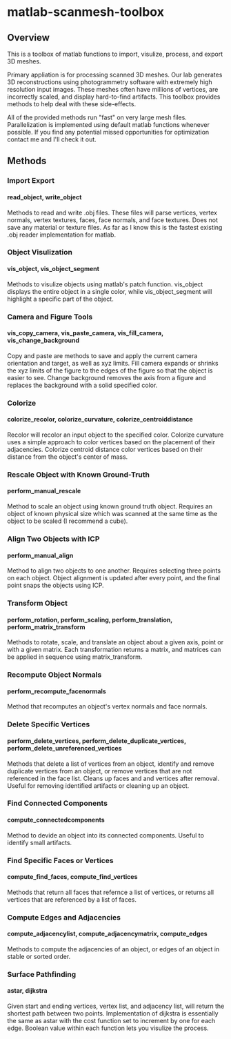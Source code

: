 # matlab-scanmesh-toolbox
## Overview
This is a toolbox of matlab functions to import, visulize, process, and export 3D meshes. 

Primary appliation is for processing scanned 3D meshes. Our lab generates 
3D reconstructions using photogrammetry software with extremely high resolution input images. 
These meshes often have millions of vertices, are incorrectly scaled, and display hard-to-find 
artifacts. This toolbox provides methods to help deal with these side-effects.

All of the provided methods run "fast" on very large mesh files. Parallelization is implemented using
default matlab functions whenever possible. If you find any potential missed opportunities for optimization 
contact me and I'll check it out.

## Methods
### Import Export
#### read_object, write_object
Methods to read and write .obj files. These files will parse vertices, vertex normals, vertex textures, 
faces, face normals, and face textures. Does not save any material or texture files. As far as I know
this is the fastest existing .obj reader implementation for matlab. 

### Object Visulization
#### vis_object, vis_object_segment
Methods to visulize objects using matlab's patch function. vis_object displays the entire object in 
a single color, while vis_object_segment will highlight a specific part of the object. 

### Camera and Figure Tools
#### vis_copy_camera, vis_paste_camera, vis_fill_camera, vis_change_background
Copy and paste are methods to save and apply the current camera orientation and target, as well as xyz
limits. Fill camera expands or shrinks the xyz limits of the figure to the edges of the figure so that
the object is easier to see. Change background removes the axis from a figure and replaces the background 
with a solid specified color. 

### Colorize
#### colorize_recolor, colorize_curvature, colorize_centroiddistance
Recolor will recolor an input object to the specified color. Colorize curvature uses a simple approach to 
color vertices based on the placement of their adjacencies. Colorize centroid distance color vertices 
based on their distance from the object's center of mass. 

### Rescale Object with Known Ground-Truth
#### perform_manual_rescale
Method to scale an object using known ground truth object. Requires an object of known 
physical size which was scanned at the same time as the object to be scaled (I recommend a cube).

### Align Two Objects with ICP
#### perform_manual_align
Method to align two objects to one another. Requires selecting three points on each object. Object
alignment is updated after every point, and the final point snaps the objects using ICP.

### Transform Object
#### perform_rotation, perform_scaling, perform_translation, perform_matrix_transform
Methods to rotate, scale, and translate an object about a given axis, point or with a given matrix. 
Each transformation returns a matrix, and matrices can be applied in sequence using matrix_transform.

### Recompute Object Normals
#### perform_recompute_facenormals
Method that recomputes an object's vertex normals and face normals.

### Delete Specific Vertices
#### perform_delete_vertices, perform_delete_duplicate_vertices, perform_delete_unreferenced_vertices
Methods that delete a list of vertices from an object, identify and remove duplicate vertices 
from an object, or remove vertices that are not referenced in the face list. Cleans up faces and 
and vertices after removal. Useful for removing identified artifacts or cleaning up an object.

### Find Connected Components
#### compute_connectedcomponents
Method to devide an object into its connected components. Useful to identify small artifacts. 

### Find Specific Faces or Vertices
#### compute_find_faces, compute_find_vertices
Methods that return all faces that refernce a list of vertices, or returns all vertices that are 
referenced by a list of faces.  

### Compute Edges and Adjacencies
#### compute_adjacencylist, compute_adjacencymatrix, compute_edges
Methods to compute the adjacencies of an object, or edges of an object in stable or sorted order.

### Surface Pathfinding 
#### astar, dijkstra
Given start and ending vertices, vertex list, and adjacency list, will return the shortest path between 
two points. Implementation of dijkstra is essentially the same as astar with the cost function set to 
increment by one for each edge. Boolean value within each function lets you visulize the process.

